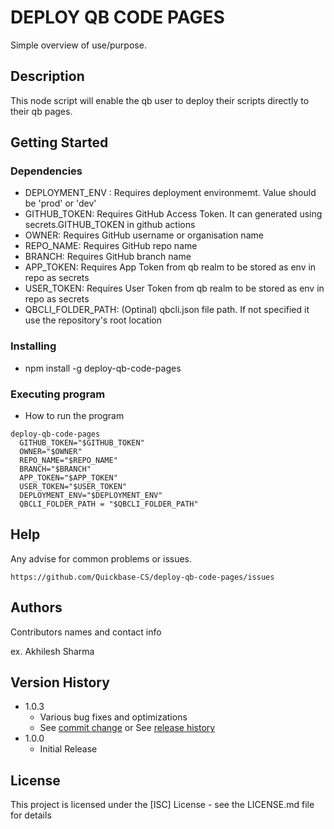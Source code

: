 # DEPLOY QB CODE PAGES

Simple overview of use/purpose.

## Description

This node script will enable the qb user to deploy their scripts directly to their qb pages.

## Getting Started

### Dependencies

- DEPLOYMENT_ENV : Requires deployment environmemt. Value should be 'prod' or 'dev'
- GITHUB_TOKEN: Requires GitHub Access Token. It can generated using secrets.GITHUB_TOKEN in github actions
- OWNER: Requires GitHub username or organisation name
- REPO_NAME: Requires GitHub repo name
- BRANCH: Requires GitHub branch name
- APP_TOKEN: Requires App Token from qb realm to be stored as env in repo as secrets
- USER_TOKEN: Requires User Token from qb realm to be stored as env in repo as secrets
- QBCLI_FOLDER_PATH: (Optinal) qbcli.json file path. If not specified it use the repository's root location

### Installing

- npm install -g deploy-qb-code-pages

### Executing program

- How to run the program

```
deploy-qb-code-pages
  GITHUB_TOKEN="$GITHUB_TOKEN"
  OWNER="$OWNER"
  REPO_NAME="$REPO_NAME"
  BRANCH="$BRANCH"
  APP_TOKEN="$APP_TOKEN"
  USER_TOKEN="$USER_TOKEN"
  DEPLOYMENT_ENV="$DEPLOYMENT_ENV"
  QBCLI_FOLDER_PATH = "$QBCLI_FOLDER_PATH"
```

## Help

Any advise for common problems or issues.

```
https://github.com/Quickbase-CS/deploy-qb-code-pages/issues
```

## Authors

Contributors names and contact info

ex. Akhilesh Sharma

## Version History

- 1.0.3
  - Various bug fixes and optimizations
  - See [commit change]() or See [release history]()
- 1.0.0
  - Initial Release

## License

This project is licensed under the [ISC] License - see the LICENSE.md file for details
